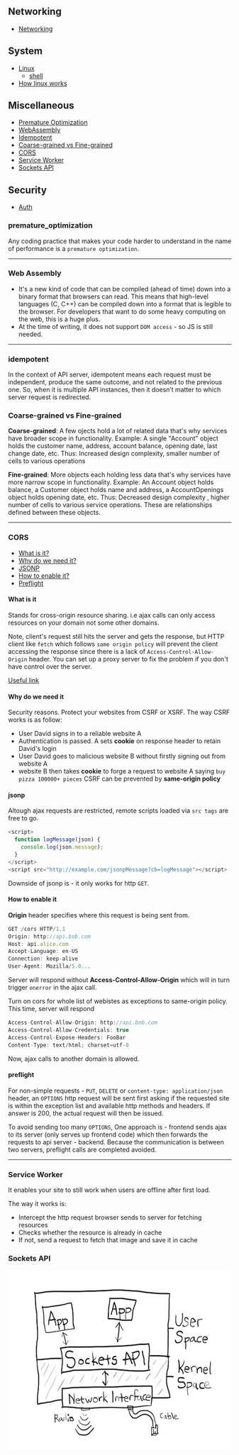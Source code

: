 ## Networking

- [Networking](./networking.md)

## System

- [Linux](./linux.md)
  - [shell](./shell.md)
- [How linux works](./how_linux_works_book.md)

## Miscellaneous

- [Premature Optimization](#premature_optimization)
- [WebAssembly](#web-assembly)
- [Idempotent](#idempotent)
- [Coarse-grained vs Fine-grained](#coarse-grained-vs-fine-grained)
- [CORS](#cors)
- [Service Worker](#service-worker)
- [Sockets API](#sockets-api)

## Security

- [Auth](./auth.md)

### premature_optimization

Any coding practice that makes your code harder to understand in the name of performance is a `premature optimization`.

---

### Web Assembly

- It's a new kind of code that can be compiled (ahead of time) down into a binary format that browsers can read. This means that high-level languages (C, C++) can be compiled down into a format that is legible to the browser. For developers that want to do some heavy computing on the web, this is a huge plus.
- At the time of writing, it does not support `DOM access` - so JS is still needed.

---

### idempotent
In the context of API server, idempotent means each request must be independent, produce the same outcome, and not related to the previous one. So, when it is multiple API instances, then it doesn’t matter to which server request is redirected.

### Coarse-grained vs Fine-grained

>>>
**Coarse-grained**: A few ojects hold a lot of related data that's why services have broader scope in functionality. Example: A single "Account" object holds the customer name, address, account balance, opening date, last change date, etc. Thus: Increased design complexity, smaller number of cells to various operations

**Fine-grained**: More objects each holding less data that's why services have more narrow scope in functionality. Example: An Account object holds balance, a Customer object holds name and address, a AccountOpenings object holds opening date, etc. Thus: Decreased design complexity , higher number of cells to various service operations. These are relationships defined between these objects.

---

### CORS

- [What is it?](#what-is-it)
- [Why do we need it?](#why-do-we-need-it)
- [JSONP](#jsonp)
- [How to enable it?](#how-to-enable-it)
- [Preflight](#preflight)

#### What is it

Stands for cross-origin resource sharing. i.e ajax calls can only access resources on your domain not some other domains.

Note, client's request still hits the server and gets the response, but HTTP client like `fetch` which follows `same origin policy` will prevent the client accessing the response since there is a lack of `Access-Control-Allow-Origin` header. You can set up a proxy server to fix the problem if you don't have control over the server.

[Useful link](https://stackoverflow.com/questions/43871637/no-access-control-allow-origin-header-is-present-on-the-requested-resource-whe/43881141#43881141)

#### Why do we need it

Security reasons. Protect your websites from CSRF or XSRF. The way CSRF works is as follow:

- User David signs in to a reliable website A
- Authentication is passed. A sets **cookie** on response header to retain David's login
- User David goes to malicious website B without firstly signing out from website A
- website B then takes **cookie** to forge a request to website A saying `buy pizza 100000+ pieces`
  CSRF can be prevented by **same-origin policy**

#### jsonp

Altough ajax requests are restricted, remote scripts loaded via `src tags` are free to go.

```js
<script>
  function logMessage(json) {
    console.log(json.message);
  }
</script>
<script src="http://example.com/jsonpMessage?cb=logMessage"></script>
```

Downside of jsonp is - it only works for http `GET`.

#### How to enable it

**Origin** header specifies where this request is being sent from.

```js
GET /cors HTTP/1.1
Origin: http://api.bob.com
Host: api.alice.com
Accept-Language: en-US
Connection: keep-alive
User-Agent: Mozilla/5.0...
```

Server will respond without **Access-Control-Allow-Origin** which will in turn trigger `onerror` in the ajax call.

Turn on cors for whole list of webistes as exceptions to same-origin policy. This time, server will respond

```js
Access-Control-Allow-Origin: http://api.bob.com
Access-Control-Allow-Credentials: true
Access-Control-Expose-Headers: FooBar
Content-Type: text/html; charset=utf-8
```

Now, ajax calls to another domain is allowed.

#### preflight

For non-simple requests - `PUT`, `DELETE` or `content-type: application/json` header, an `OPTIONS` http request will be sent first asking if the requested site is within the exception list and available http methods and headers. If answer is 200, the actual request will then be issued.

To avoid sending too many `OPTIONS`, One approach is - frontend sends ajax to its server (only serves up frontend code) which then forwards the requests to api server - backend. Because the communication is between two servers, preflight calls are completed avoided.

---

### Service Worker
It enables your site to still work when users are offline after first load.

The way it works is:

- Intercept the http request browser sends to server for fetching resources
- Checks whether the resource is already in cache
- If not, send a request to fetch that image and save it in cache

### Sockets API

![socket-api](./socket-api.png)
